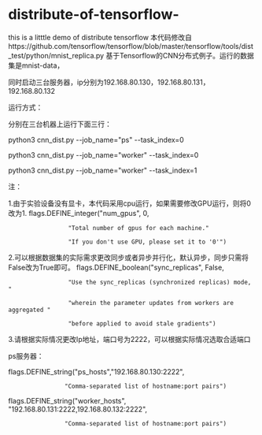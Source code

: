 # distribute-of-tensorflow-
this is a litttle demo of distribute tensorflow 
本代码修改自https://github.com/tensorflow/tensorflow/blob/master/tensorflow/tools/dist_test/python/mnist_replica.py
基于Tensorflow的CNN分布式例子。运行的数据集是mnist-data，

同时启动三台服务器，ip分别为192.168.80.130，192.168.80.131，192.168.80.132

运行方式：

分别在三台机器上运行下面三行：

python3 cnn_dist.py --job_name="ps" --task_index=0

python3 cnn_dist.py --job_name="worker" --task_index=0

python3 cnn_dist.py --job_name="worker" --task_index=1

注：

1.由于实验设备没有显卡，本代码采用cpu运行，如果需要修改GPU运行，则将0改为1.
flags.DEFINE_integer("num_gpus", 0,

                     "Total number of gpus for each machine."
                     
                     "If you don't use GPU, please set it to '0'")

2.可以根据数据集的实际需求更改同步或者异步并行化，默认异步，同步只需将False改为True即可。
 flags.DEFINE_boolean("sync_replicas", False,
 
                     "Use the sync_replicas (synchronized replicas) mode, "
                     
                     "wherein the parameter updates from workers are aggregated "
                     
                     "before applied to avoid stale gradients")
                     
3.请根据实际情况更改Ip地址，端口号为2222，可以根据实际情况选取合适端口

ps服务器：

flags.DEFINE_string("ps_hosts","192.168.80.130:2222",

                    "Comma-separated list of hostname:port pairs")
                    
flags.DEFINE_string("worker_hosts", "192.168.80.131:2222,192.168.80.132:2222",

                    "Comma-separated list of hostname:port pairs")                    
                 



